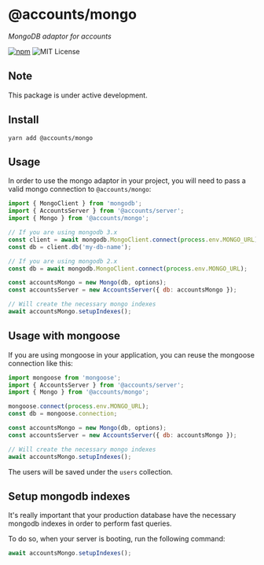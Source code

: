 # @accounts/mongo

_MongoDB adaptor for accounts_

[![npm](https://img.shields.io/npm/v/@accounts/mongo.svg?maxAge=2592000)](https://www.npmjs.com/package/@accounts/mongo)
![MIT License](https://img.shields.io/badge/license-MIT-blue.svg)

## Note

This package is under active development.

## Install

```
yarn add @accounts/mongo
```

## Usage

In order to use the mongo adaptor in your project, you will need to pass a valid mongo connection to `@accounts/mongo`:

```javascript
import { MongoClient } from 'mongodb';
import { AccountsServer } from '@accounts/server';
import { Mongo } from '@accounts/mongo';

// If you are using mongodb 3.x
const client = await mongodb.MongoClient.connect(process.env.MONGO_URL);
const db = client.db('my-db-name');

// If you are using mongodb 2.x
const db = await mongodb.MongoClient.connect(process.env.MONGO_URL);

const accountsMongo = new Mongo(db, options);
const accountsServer = new AccountsServer({ db: accountsMongo });

// Will create the necessary mongo indexes
await accountsMongo.setupIndexes();
```

## Usage with mongoose

If you are using mongoose in your application, you can reuse the mongoose connection like this:

```javascript
import mongoose from 'mongoose';
import { AccountsServer } from '@accounts/server';
import { Mongo } from '@accounts/mongo';

mongoose.connect(process.env.MONGO_URL);
const db = mongoose.connection;

const accountsMongo = new Mongo(db, options);
const accountsServer = new AccountsServer({ db: accountsMongo });

// Will create the necessary mongo indexes
await accountsMongo.setupIndexes();
```

The users will be saved under the `users` collection.

## Setup mongodb indexes

It's really important that your production database have the necessary mongodb indexes in order to perform fast queries.

To do so, when your server is booting, run the following command:

```javascript
await accountsMongo.setupIndexes();
```
